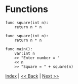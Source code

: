 # Functions

```
func square(int n):
    return n * n
```

```
func square(int n):
    return n * n

func main():
    var:int n
    >> "Enter number = "
    << n
    >> "Square = " + square(n)
```

[Index](index.md) | [<< Back](14_arrays.md) | [Next >>](16_enumerators.md)